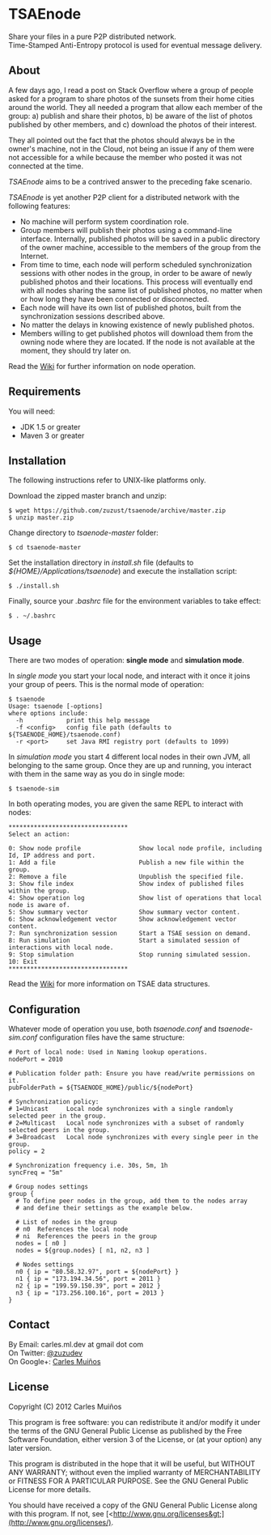 # TSAEnode

Share your files in a pure P2P distributed network.  
Time-Stamped Anti-Entropy protocol is used for eventual message delivery.


## About

A few days ago, I read a post on Stack Overflow where a group of people asked for a program to share photos of the sunsets from their home cities around the world. They all needed a program that allow each member of the group: a) publish and share their photos, b) be aware of the list of photos published by other members, and c) download the photos of their interest.

They all pointed out the fact that the photos should always be in the owner's machine, not in the Cloud, not being an issue if any of them were not accessible for a while because the member who posted it was not connected at the time.

_TSAEnode_ aims to be a contrived answer to the preceding fake scenario.

_TSAEnode_ is yet another P2P client for a distributed network with the following features:

* No machine will perform system coordination role.
* Group members will publish their photos using a command-line interface. Internally, published photos will be saved in a public directory of the owner machine, accessible to the members of the group from the Internet.
* From time to time, each node will perform scheduled synchronization sessions with other nodes in the group, in order to be aware of newly published photos and their locations. This process will eventually end with all nodes sharing the same list of published photos, no matter when or how long they have been connected or disconnected.
* Each node will have its own list of published photos, built from the synchronization sessions described above.
* No matter the delays in knowing existence of newly published photos.
* Members willing to get published photos will download them from the owning node where they are located. If the node is not available at the moment, they should try later on.

Read the [Wiki](https://github.com/zuzust/tsaenode/wiki) for further information on node operation.


## Requirements

You will need:

* JDK 1.5 or greater
* Maven 3 or greater


## Installation

The following instructions refer to UNIX-like platforms only.

Download the zipped master branch and unzip:

    $ wget https://github.com/zuzust/tsaenode/archive/master.zip
    $ unzip master.zip

Change directory to _tsaenode-master_ folder:

    $ cd tsaenode-master

Set the installation directory in _install.sh_ file (defaults to _${HOME}/Applications/tsaenode_)
and execute the installation script:

    $ ./install.sh

Finally, source your _.bashrc_ file for the environment variables to take effect:

    $ . ~/.bashrc


## Usage

There are two modes of operation: **single mode** and **simulation mode**.

In _single mode_ you start your local node, and interact with it once it joins your group of peers. This is the normal mode of operation:

    $ tsaenode
    Usage: tsaenode [-options]
    where options include:
      -h            print this help message
      -f <config>   config file path (defaults to ${TSAENODE_HOME}/tsaenode.conf)
      -r <port>     set Java RMI registry port (defaults to 1099)

In _simulation mode_ you start 4 different local nodes in their own JVM, all belonging to the same group. Once they are up and running, you interact with them in the same way as you do in single mode:

    $ tsaenode-sim

In both operating modes, you are given the same REPL to interact with nodes:

    *********************************
    Select an action:

    0: Show node profile                Show local node profile, including Id, IP address and port.
    1: Add a file                       Publish a new file within the group.
    2: Remove a file                    Unpublish the specified file.
    3: Show file index                  Show index of published files within the group.
    4: Show operation log               Show list of operations that local node is aware of.
    5: Show summary vector              Show summary vector content.
    6: Show acknowledgement vector      Show acknowledgement vector content.
    7: Run synchronization session      Start a TSAE session on demand.
    8: Run simulation                   Start a simulated session of interactions with local node.
    9: Stop simulation                  Stop running simulated session.
    10: Exit
    *********************************

Read the [Wiki](https://github.com/zuzust/tsaenode/wiki) for more information on TSAE data structures.


## Configuration

Whatever mode of operation you use, both _tsaenode.conf_ and _tsaenode-sim.conf_ configuration files have the same structure:

    # Port of local node: Used in Naming lookup operations.
    nodePort = 2010

    # Publication folder path: Ensure you have read/write permissions on it.
    pubFolderPath = ${TSAENODE_HOME}/public/${nodePort}

    # Synchronization policy:
    # 1=Unicast     Local node synchronizes with a single randomly selected peer in the group.
    # 2=Multicast   Local node synchronizes with a subset of randomly selected peers in the group.
    # 3=Broadcast   Local node synchronizes with every single peer in the group.
    policy = 2

    # Synchronization frequency i.e. 30s, 5m, 1h
    syncFreq = "5m"

    # Group nodes settings
    group {
      # To define peer nodes in the group, add them to the nodes array
      # and define their settings as the example below.

      # List of nodes in the group
      # n0  References the local node
      # ni  References the peers in the group
      nodes = [ n0 ]
      nodes = ${group.nodes} [ n1, n2, n3 ]

      # Nodes settings
      n0 { ip = "80.58.32.97", port = ${nodePort} }
      n1 { ip = "173.194.34.56", port = 2011 }
      n2 { ip = "199.59.150.39", port = 2012 }
      n3 { ip = "173.256.100.16", port = 2013 }
    }


## Contact

By Email:   carles.ml.dev at gmail dot com  
On Twitter: [@zuzudev](https://twitter.com/zuzudev)  
On Google+: [Carles Muiños](https://plus.google.com/109480759201585988691)


## License

Copyright (C) 2012 Carles Muiños

This program is free software: you can redistribute it and/or modify
it under the terms of the GNU General Public License as published by
the Free Software Foundation, either version 3 of the License, or
(at your option) any later version.

This program is distributed in the hope that it will be useful,
but WITHOUT ANY WARRANTY; without even the implied warranty of
MERCHANTABILITY or FITNESS FOR A PARTICULAR PURPOSE.  See the
GNU General Public License for more details.

You should have received a copy of the GNU General Public License
along with this program.  If not, see [&lt;http://www.gnu.org/licenses&gt;](http://www.gnu.org/licenses/).
